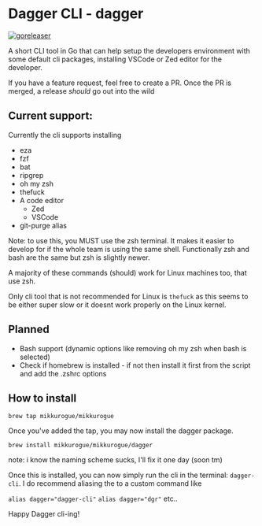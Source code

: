 # Dagger CLI - dagger
[![goreleaser](https://github.com/mikkurogue/bigmile-cli/actions/workflows/release.yml/badge.svg)](https://github.com/mikkurogue/bigmile-cli/actions/workflows/release.yml)

A short CLI tool in Go that can help setup the developers environment with some default cli packages, installing VSCode or Zed editor for the developer.

If you have a feature request, feel free to create a PR. Once the PR is merged, a release *should* go out into the wild

## Current support:

Currently the cli supports installing
- eza
- fzf
- bat
- ripgrep
- oh my zsh
- thefuck
- A code editor
  - Zed
  - VSCode
- git-purge alias

Note: to use this, you MUST use the zsh terminal. It makes it easier to develop for if the whole team is using the same shell. Functionally zsh and bash are the same but zsh is slightly newer.

A majority of these commands (should) work for Linux machines too, that use zsh.

Only cli tool that is not recommended for Linux is `thefuck` as this seems to be either super slow or it doesnt work properly on the Linux kernel.

## Planned

 - Bash support (dynamic options like removing oh my zsh when bash is selected)
 - Check if homebrew is installed - if not then install it first from the script and add the .zshrc options

## How to install

`brew tap mikkurogue/mikkurogue`

Once you've added the tap, you may now install the dagger package.

`brew install mikkurogue/mikkurogue/dagger`

note: i know the naming scheme sucks, I'll fix it one day (soon tm)

Once this is installed, you can now simply run the cli in the terminal:
`dagger-cli`. I do recommend aliasing the to a custom command like

`alias dagger="dagger-cli"`
`alias dagger="dgr"`
etc..

Happy Dagger cli-ing!
